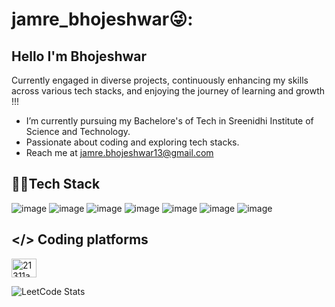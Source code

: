 # jamre_bhojeshwar😜:

  ## Hello I'm Bhojeshwar
  
Currently engaged in diverse projects, continuously enhancing my skills across various tech stacks, and enjoying the journey of learning and growth !!!

- I’m currently pursuing my Bachelore's of Tech in Sreenidhi Institute of Science and Technology.
- Passionate about coding and exploring tech stacks.
- Reach me at jamre.bhojeshwar13@gmail.com

## 👨‍💻Tech Stack
![image](https://github.com/bjamre13/bjamre13/assets/121349445/b6e12ac0-0dfd-41ce-b0ec-827f72817173) ![image](https://github.com/bjamre13/bjamre13/assets/121349445/52bf058f-aaa6-47a6-8342-125121428a83) ![image](https://github.com/bjamre13/bjamre13/assets/121349445/565f75e1-755e-429d-a9c7-c6ed9076568b) ![image](https://github.com/bjamre13/bjamre13/assets/121349445/d95778dd-c5a7-4c56-ba90-a123f47ad896) ![image](https://github.com/bjamre13/bjamre13/assets/121349445/848f1aad-59e3-4437-81a5-699bcff64a97) ![image](https://github.com/bjamre13/bjamre13/assets/121349445/e4d8cddc-ae8a-4893-8c69-38f659627541) ![image](https://github.com/bjamre13/bjamre13/assets/121349445/67f2ed76-2db6-4d94-9bcc-a666154ba251)
## </> Coding platforms
<a href="https://leetcode.com/u/bjamre13" target="blank"><img align="center" src="https://raw.githubusercontent.com/rahuldkjain/github-profile-readme-generator/master/src/images/icons/Social/leet-code.svg" alt="21311a05d5" height="30" width="40" /></a>

![LeetCode Stats](https://leetcard.jacoblin.cool/bjamre13?theme=dark&font=Cormorant%20Upright&ext=heatmap)
